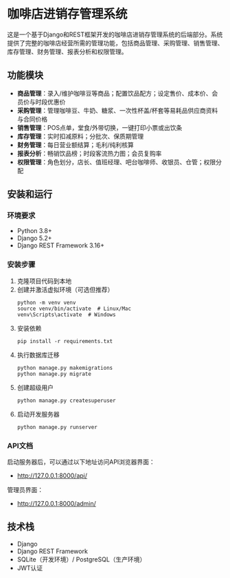 # 咖啡店进销存管理系统

这是一个基于Django和REST框架开发的咖啡店进销存管理系统的后端部分。系统提供了完整的咖啡店经营所需的管理功能，包括商品管理、采购管理、销售管理、库存管理、财务管理、报表分析和权限管理。

## 功能模块

- **商品管理**：录入/维护咖啡豆等商品；配置饮品配方；设定售价、成本价、会员价与时段优惠价
- **采购管理**：管理咖啡豆、牛奶、糖浆、一次性杯盖/杯套等易耗品供应商资料与合同价格
- **销售管理**：POS点单，堂食/外带切换，一键打印小票或出饮条
- **库存管理**：实时扣减原料；分批次、保质期管理
- **财务管理**：每日营业额结算；毛利/纯利核算
- **报表分析**：畅销饮品榜；时段客流热力图；会员复购率
- **权限管理**：角色划分，店长、值班经理、吧台咖啡师、收银员、仓管；权限分配

## 安装和运行

### 环境要求

- Python 3.8+
- Django 5.2+
- Django REST Framework 3.16+

### 安装步骤

1. 克隆项目代码到本地
2. 创建并激活虚拟环境（可选但推荐）
   ```
   python -m venv venv
   source venv/bin/activate  # Linux/Mac
   venv\Scripts\activate  # Windows
   ```
3. 安装依赖
   ```
   pip install -r requirements.txt
   ```
4. 执行数据库迁移
   ```
   python manage.py makemigrations
   python manage.py migrate
   ```
5. 创建超级用户
   ```
   python manage.py createsuperuser
   ```
6. 启动开发服务器
   ```
   python manage.py runserver
   ```

### API文档

启动服务器后，可以通过以下地址访问API浏览器界面：
- http://127.0.0.1:8000/api/

管理员界面：
- http://127.0.0.1:8000/admin/

## 技术栈

- Django
- Django REST Framework
- SQLite（开发环境）/ PostgreSQL（生产环境）
- JWT认证 